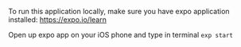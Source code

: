 To run this application locally, make sure you have expo application installed: https://expo.io/learn

Open up expo app on your iOS phone and type in terminal `exp start`
